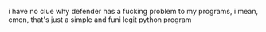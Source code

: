 i have no clue why defender has a fucking problem to my programs, i mean, cmon, that's just a simple and funi legit python program
